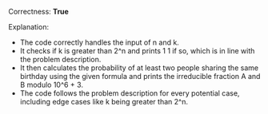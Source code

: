 Correctness: **True**

Explanation: 
- The code correctly handles the input of n and k.
- It checks if k is greater than 2^n and prints 1 1 if so, which is in line with the problem description.
- It then calculates the probability of at least two people sharing the same birthday using the given formula and prints the irreducible fraction A and B modulo 10^6 + 3.
- The code follows the problem description for every potential case, including edge cases like k being greater than 2^n.